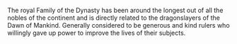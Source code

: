 The royal Family of the Dynasty has been around the longest out of all the nobles of the continent and is directly related to the dragonslayers of the Dawn of Mankind. Generally considered to be generous and kind rulers who willingly gave up power to improve the lives of their subjects.
